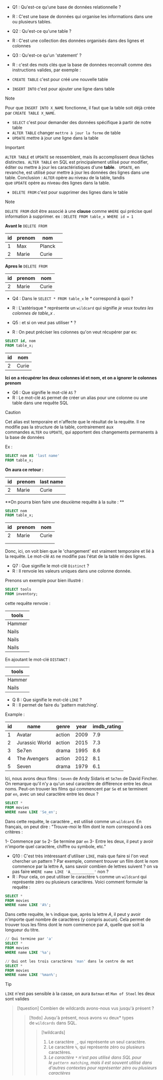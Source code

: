

- Q1 :  Qu'est-ce qu'une base de données relationnelle ?
- R : C'est une base de données qui organise les informations dans une ou plusieurs tables.

- Q2 : Qu'est-ce qu'une table ?
- R : C'est une collection des données organisés dans des lignes et colonnes

-  Q3  : Qu'est-ce qu'un 'statement' ?
-  R : c'est des mots clés que la base de données reconnaît comme des instructions valides, par exemple :
- `CREATE TABLE` c'est pour créé une nouvelle table
- `INSERT INTO` c'est pour ajouter une ligne dans table
> [!note]
>Pour que `INSERT INTO X_NAME` fonctionne, il faut que la table soit déjà créée par `CREATE TABLE X_NAME`. 

- `SELECT` c'est pour demander des données spécifique à partir de notre table
- `ALTER TABLE` changer `mettre à jour la forme` de table
- `UPDATE` mettre à jour une ligne dans la table

> [!important]
>`ALTER TABLE` et `UPDATE` se ressemblent, mais ils accomplissent deux tâches distinctes.
> `ALTER TABLE` en SQL est principalement utilisé pour modifier, éditer ou mettre à jour les caractéristiques d'une **table**. 
> `UPDATE`, en revanche, est utilisé pour mettre à jour les données des lignes dans une table. Conclusion : `ALTER` opère au niveau de la table, tandis que `UPDATE` opère au niveau des lignes dans la table.

- `DELETE FROM` c'est pour supprimer des lignes dans le table

>[!note]
> `DELETE FROM` doit être associé à une **clause** comme `WHERE` qui précise quel information à  supprimer.
> ex : `DELETE FROM table_x WHERE id = 1`

**Avant le** `DELETE FROM` 

| id  | prenom | nom    |     |
| --- | ------ | ------ | --- |
| 1   | Max    | Planck |     |
| 2   | Marie  | Curie  |     |

**Apres le** `DELETE FROM`


| id  | prenom | nom   |
| --- | ------ | ----- |
| 2   | Marie  | Curie |

-  Q4 : Dans le `SELECT * FROM table_x` le _*_ correspond à quoi ?
-  R : L'astérisque * représente un `wildcard` qui signifie _je veux toutes les colonnes de table_x_ .

-  Q5 : et si on veut pas utiliser * ?
-  R :  On peut préciser les colonnes qu'on veut récupérer par ex:
```sql
SELECT id, nom
FROM table_x;
```


| id  | nom   |
| --- | ----- |
| 2   | Curie |

**Ici on a récupérer les deux colonnes id et nom, et on a ignorer le colonnes prenom** 


- Q6 : Que signifie le mot-clé `AS` ?
-  R : Le mot-clé `AS` permet de créer un alias pour une colonne ou une table dans une requête SQL

>[!caution]
>Cet alias est temporaire et n'affecte que le résultat de la requête. Il ne modifie pas la structure de la table, contrairement aux commandes `ALTER` ou `UPDATE`, qui apportent des changements permanents à la base de données

Ex :
```sql
SELECT nom AS 'last name'
FROM table_x;
```

**On aura ce retour :**

| id  | prenom | last name |
| --- | ------ | --------- |
| 2   | Marie  | Curie     |

**On pourra bien faire une deuxième requête à la suite : **

```sql
SELECT nom
FROM table_x;
```



| id  | prenom | nom   |
| --- | ------ | ----- |
| 2   | Marie  | Curie |
|     |        |       |
|     |        |       |

Donc, ici, on voit bien que le 'changement' est vraiment temporaire et lié à la requête. Le mot-clé `AS` ne modifie pas l'état de la table ni des lignes.

- Q7 :  Que signifie le mot-clé `Distinct` ?
- R : Il renvoie les valeurs uniques dans une colonne donnée.

Prenons un exemple pour bien illustré :

```sql
SELECT tools 
FROM inventory;
```

cette requête renvoie :

| tools  |
| ------ |
| Hammer |
| Nails  |
| Nails  |
| Nails  |

En ajoutant le mot-clé `DISTANCT` :

| tools  |
| ------ |
| Hammer |
| Nails  |

-  Q 8 : Que signifie le mot-clé `LIKE` ?
-  R : Il permet de faire du 'pattern matching'.

Example :

| id  | name           | genre  | year | imdb_rating |
| --- | -------------- | ------ | ---- | ----------- |
| 1   | Avatar         | action | 2009 | 7.9         |
| 2   | Jurassic World | action | 2015 | 7.3         |
| 3   | Se7en          | drama  | 1995 | 8.6         |
| 4   | The Avengers   | action | 2012 | 8.1         |
| 5   | Seven          | drama  | 1979 | 6.1         |


Ici, nous avons deux films : `Seven` de Andy Sidaris  et `Se7en` de David Fincher. On remarque qu'il n'y a qu'un seul caractère de différence entre les deux noms. Peut-on trouver les films qui commencent par `Se` et se terminent par `en`, avec un seul caractère entre les deux ?



```sql
SELECT * 
FROM movies
WHERE name LIKE 'Se_en';
```



Dans cette requête, le caractère _ est utilisé comme un `wildcard`. En français, on peut dire : "Trouve-moi le film dont le nom correspond à ces critères :

1- Commence par `Se`
2- Se termine par `en`
3- Entre les deux, il peut y avoir n'importe quel caractère, chiffre ou symbole, etc."

- Q10 : C'est très intéressant d'utiliser `LIKE`, mais que faire si l'on veut chercher un pattern ? Par exemple, comment trouver un film dont le nom commence par la lettre A, sans savoir combien de lettres suivent ? on va pas faire `WHERE name LIKE 'A___________'` non ?
- R : Pour cela, on peut utiliser le caractère `%` comme un `wildcard` qui représente zéro ou plusieurs caractères. Voici comment formuler la requête :


```sql
SELECT *
FROM movies
WHERE name LIKE 'A%';
```

Dans cette requête, le `%` indique que, après la lettre _A_, il peut y avoir n'importe quel nombre de caractères (y compris aucun). Cela permet de trouver tous les films dont le nom commence par _A_, quelle que soit la longueur du titre.

```sql
// Qui termine par 'a'
SELECT *
FROM movies
WHERE name LIKE '%a';
```

```sql
// Qui ont les trois caractères 'man' dans le centre de mot 
SELECT * 
FROM movies 
WHERE name LIKE '%man%';
```



> [!TIP]
> `LIKE` n'est pas sensible à la casse, on aura `Batman` et `Man of Steel` les deux sont valides




> [!question] Combien de wildcards avons-nous vus jusqu'à présent ?
> > [!todo] Jusqu'à présent, nous avons vu deux* types de `wildcards` dans SQL.
> > > [!wildcards]  
> > > 1. Le caractère `_`, qui représente un seul caractère. 
> > > 2. Le caractère `%`, qui représente zéro ou plusieurs caractères.
> > > 3. _Le caractère `*` n'est pas utilisé dans SQL pour le `pattern matching`, mais il est souvent utilisé dans d'autres contextes pour représenter zéro ou plusieurs caractères_







 
